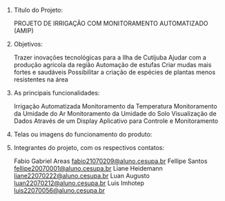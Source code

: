 1. Título do Projeto: 
   
     PROJETO DE IRRIGAÇÃO COM MONITORAMENTO AUTOMATIZADO (AMIP)
 
2. Objetivos: 

    Trazer inovações tecnológicas para a Ilha de Cutijuba
    Ajudar com a produção agrícola da região
    Automação de estufas
    Criar mudas mais fortes e saudáveis
    Possibilitar a criação de espécies de plantas menos resistentes na área
  
3. As principais funcionalidades: 

    Irrigação Automatizada
    Monitoramento da Temperatura
    Monitoramento da Umidade do Ar
    Monitoramento da Umidade do Solo
    Visualização de Dados Através de um Display
    Aplicativo para Controle e Monitoramento

4. Telas ou imagens do funcionamento do produto: 

    
  
5. Integrantes do projeto, com os respectivos contatos:  

    Fabio Gabriel Areas 
      fabio21070209@aluno.cesupa.br 
    Fellipe Santos
      fellipe20070001@aluno.cesupa.br 
    Liane Heidemann
      liane22070222@aluno.cesupa.br 
    Luan Augusto
      luan22070212@aluno.cesupa.br 
    Luis Imhotep
      luis22070056@aluno.cesupa.br
    
    
    
     
